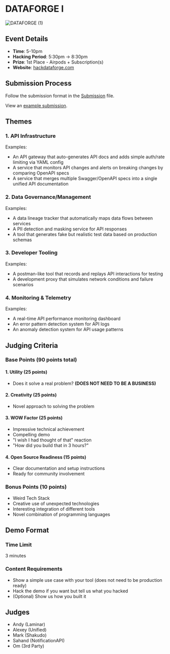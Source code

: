 # DATAFORGE I

![DATAFORGE (1)](https://github.com/user-attachments/assets/277a3a32-419b-4fb7-a250-e5c69d784e0d)

## Event Details
- **Time**: 5-10pm
- **Hacking Period**: 5:30pm → 8:30pm
- **Prize**: 1st Place - Airpods + Subscription(s)
- **Website**: [hackdataforge.com](https://hackdataforge.com)

## Submission Process

Follow the submission format in the [Submission](https://github.com/thedataforge/hack-01/blob/main/SUBMISSION.md) file.

View an [example submission](https://github.com/thedataforge/hack-01/pull/3).

## Themes

### 1. API Infrastructure
Examples:
- An API gateway that auto-generates API docs and adds simple auth/rate limiting via YAML config
- A service that monitors API changes and alerts on breaking changes by comparing OpenAPI specs
- A service that merges multiple Swagger/OpenAPI specs into a single unified API documentation

### 2. Data Governance/Management
Examples:
- A data lineage tracker that automatically maps data flows between services
- A PII detection and masking service for API responses
- A tool that generates fake but realistic test data based on production schemas

### 3. Developer Tooling
Examples:
- A postman-like tool that records and replays API interactions for testing
- A development proxy that simulates network conditions and failure scenarios

### 4. Monitoring & Telemetry
Examples:
- A real-time API performance monitoring dashboard
- An error pattern detection system for API logs
- An anomaly detection system for API usage patterns

## Judging Criteria

### Base Points (90 points total)

#### 1. Utility (25 points)
- Does it solve a real problem? **(DOES NOT NEED TO BE A BUSINESS)**

#### 2. Creativity (25 points)
- Novel approach to solving the problem

#### 3. WOW Factor (25 points)
- Impressive technical achievement
- Compelling demo
- "I wish I had thought of that" reaction
- "How did you build that in 3 hours?"

#### 4. Open Source Readiness (15 points)
- Clear documentation and setup instructions
- Ready for community involvement

### Bonus Points (10 points)
- Weird Tech Stack
- Creative use of unexpected technologies
- Interesting integration of different tools
- Novel combination of programming languages

## Demo Format

### Time Limit
3 minutes

### Content Requirements
- Show a simple use case with your tool (does not need to be production ready)
- Hack the demo if you want but tell us what you hacked
- (Optional) Show us how you built it

## Judges
- Andy (Laminar)
- Alexey (Unified)
- Mark (Shakudo)
- Sahand (NotificationAPI)
- Om (3rd Party)

